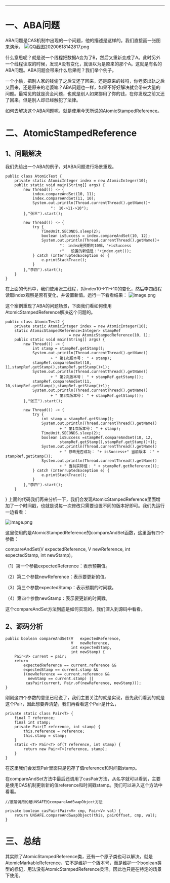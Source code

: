 ------


# 一、ABA问题

ABA问题是CAS机制中出现的一个问题，他的描述是这样的。我们直接画一张图来演示，
![QQ截图20200618142817.png](https://i.loli.net/2020/06/18/MloBwc5dytpJgue.png)

什么意思呢？就是说一个线程把数据A变为了B，然后又重新变成了A。此时另外一个线程读取的时候，发现A没有变化，就误以为是原来的那个A。这就是有名的ABA问题。ABA问题会带来什么后果呢？我们举个例子。

一个小偷，把别人家的钱偷了之后又还了回来，还是原来的钱吗，你老婆出轨之后又回来，还是原来的老婆嘛？ABA问题也一样，如果不好好解决就会带来大量的问题。最常见的就是资金问题，也就是别人如果挪用了你的钱，在你发现之前又还了回来。但是别人却已经触犯了法律。

如何去解决这个ABA问题呢，就是使用今天所说的AtomicStampedReference。

# 二、AtomicStampedReference

## 1、问题解决

我们先给出一个ABA的例子，对ABA问题进行场景重现。

	public class AtomicTest {
		private static AtomicInteger index = new AtomicInteger(10);
		public static void main(String[] args) {
			new Thread(() -> {
				index.compareAndSet(10, 11);
				index.compareAndSet(11, 10);
				System.out.println(Thread.currentThread().getName()+
						"： 10->11->10");
			},"张三").start();
		
			new Thread(() -> {
				try {
					TimeUnit.SECONDS.sleep(2);
					boolean isSuccess = index.compareAndSet(10, 12);
					System.out.println(Thread.currentThread().getName()+
							"： index是预期的10嘛，"+isSuccess
							+"   设置的新值是："+index.get());
				} catch (InterruptedException e) {
					e.printStackTrace();
				}
			},"李四").start();
		}
	}

在上面的代码中，我们使用张三线程，对index10->11->10的变化，然后李四线程读取index观察是否有变化，并设置新值。运行一下看看结果：
![image.png](https://i.loli.net/2020/06/18/T2QeKGrEDcjkAWw.png)


这个案例重现了ABA的问题场景，下面我们看如何使用AtomicStampedReference解决这个问题的。

	public class AtomicTest2 {
		private static AtomicInteger index = new AtomicInteger(10);
		static AtomicStampedReference<Integer> stampRef 
								= new AtomicStampedReference(10, 1);
		public static void main(String[] args) {
			new Thread(() -> {
				int stamp = stampRef.getStamp();
				System.out.println(Thread.currentThread().getName() 
						+ " 第1次版本号： " + stamp);
				stampRef.compareAndSet(10, 11,stampRef.getStamp(),stampRef.getStamp()+1);
				System.out.println(Thread.currentThread().getName() 
						+ " 第2次版本号： " + stampRef.getStamp());
				stampRef.compareAndSet(11, 10,stampRef.getStamp(),stampRef.getStamp()+1);
				System.out.println(Thread.currentThread().getName() 
						+ " 第3次版本号： " + stampRef.getStamp());
			},"张三").start();
			
			new Thread(() -> {
				try {
					int stamp = stampRef.getStamp();
					System.out.println(Thread.currentThread().getName() 
							+ " 第1次版本号： " + stamp);
					TimeUnit.SECONDS.sleep(2);
					boolean isSuccess =stampRef.compareAndSet(10, 12,
							stampRef.getStamp(),stampRef.getStamp()+1);
					System.out.println(Thread.currentThread().getName() 
							+ " 修改是否成功： "+ isSuccess+" 当前版本 ：" + stampRef.getStamp());
					System.out.println(Thread.currentThread().getName() 
							+ " 当前实际值： " + stampRef.getReference());
				} catch (InterruptedException e) {
					e.printStackTrace();
				}
			},"李四").start();
		}
}
上面的代码我们再来分析一下，我们会发现AtomicStampedReference里面增加了一个时间戳，也就是说每一次修改只需要设置不同的版本好即可。我们先运行一边看看：

![image.png](https://i.loli.net/2020/06/18/7EgzjGXiZHMdDYs.png)

这里使用的是AtomicStampedReference的compareAndSet函数，这里面有四个参数：

compareAndSet(V expectedReference, V newReference, int expectedStamp, int newStamp)。

（1）第一个参数expectedReference：表示预期值。

（2）第二个参数newReference：表示要更新的值。

（3）第三个参数expectedStamp：表示预期的时间戳。

（4）第四个参数newStamp：表示要更新的时间戳。

这个compareAndSet方法到底是如何实现的，我们深入到源码中看看。

## 2、源码分析

    public boolean compareAndSet(V   expectedReference,
                                 V   newReference,
                                 int expectedStamp,
                                 int newStamp) {
        Pair<V> current = pair;
        return
            expectedReference == current.reference &&
            expectedStamp == current.stamp &&
            ((newReference == current.reference &&
              newStamp == current.stamp) ||
             casPair(current, Pair.of(newReference, newStamp)));
    }

刚刚这四个参数的意思已经说了，我们主要关注的就是实现，首先我们看到的就是这个Pair，因此想要弄清楚，我们再看看这个Pair是什么，

   	private static class Pair<T> {
        final T reference;
        final int stamp;
        private Pair(T reference, int stamp) {
            this.reference = reference;
            this.stamp = stamp;
        }
        static <T> Pair<T> of(T reference, int stamp) {
            return new Pair<T>(reference, stamp);
        }
    }

在这里我们会发现Pair里面只是包存了值reference和时间戳stamp。

在compareAndSet方法中最后还调用了casPair方法，从名字就可以看到，主要是使用CAS机制更新新的值reference和时间戳stamp。我们可以进入这个方法中看看。

    //底层调用的是UNSAFE的compareAndSwapObject方法
   
    private boolean casPair(Pair<V> cmp, Pair<V> val) {
        return UNSAFE.compareAndSwapObject(this, pairOffset, cmp, val);
    }

# 三、总结

其实除了AtomicStampedReference类，还有一个原子类也可以解决，就是AtomicMarkableReference，它不是维护一个版本号，而是维护一个boolean类型的标记，用法没有AtomicStampedReference灵活。因此也只是在特定的场景下使用。
